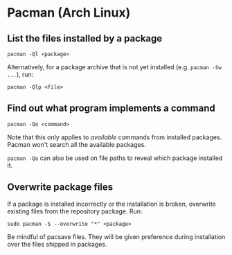 # Pacman (Arch Linux)

## List the files installed by a package

```
pacman -Ql <package>
```

Alternatively, for a package archive that is not yet installed (e.g. `pacman
-Sw ...`), run:

```
pacman -Qlp <file>
```

## Find out what program implements a command

```
pacman -Qo <command>
```

Note that this only applies to *available* commands from installed packages.
Pacman won't search all the available packages.

`pacman -Qo` can also be used on file paths to reveal which package installed
it.

## Overwrite package files

If a package is installed incorrectly or the installation is broken, overwrite
existing files from the repository package. Run:

```
sudo pacman -S --overwrite "*" <package>
```

Be mindful of pacsave files. They will be given preference during installation
over the files shipped in packages.
